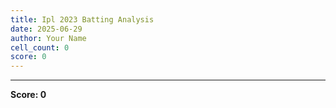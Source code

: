 ```yaml
---
title: Ipl 2023 Batting Analysis
date: 2025-06-29
author: Your Name
cell_count: 0
score: 0
---
```




---
**Score: 0**